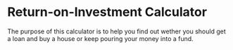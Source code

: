 # Return-on-Investment Calculator
The purpose of this calculator is to help you find out wether you should get a loan and buy a house or keep pouring your money into a fund.
